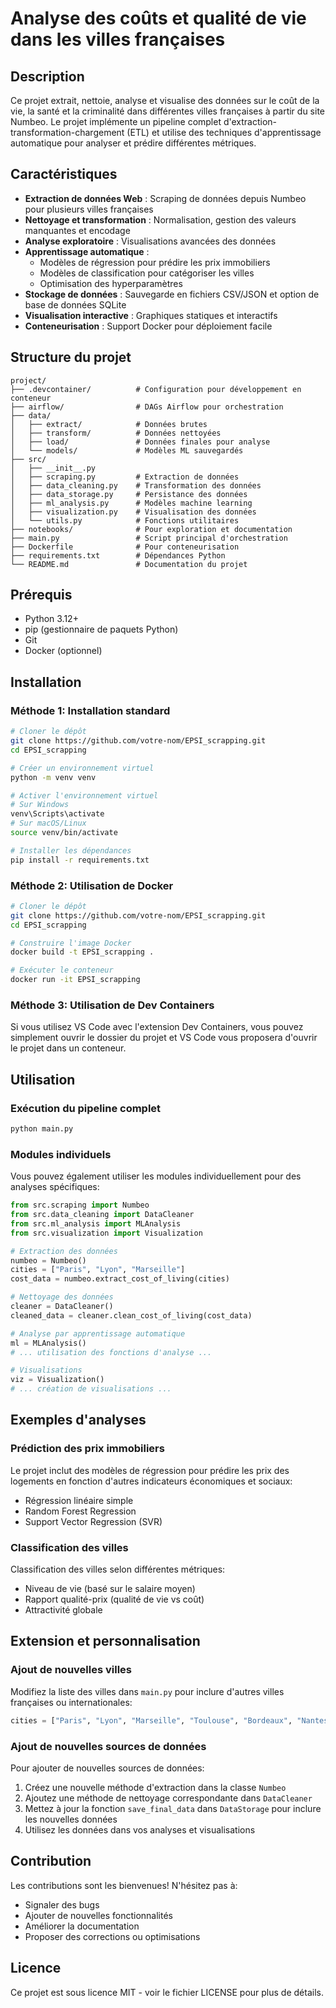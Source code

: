 # Analyse des coûts et qualité de vie dans les villes françaises

## Description
Ce projet extrait, nettoie, analyse et visualise des données sur le coût de la vie, la santé et la criminalité dans différentes villes françaises à partir du site Numbeo. Le projet implémente un pipeline complet d'extraction-transformation-chargement (ETL) et utilise des techniques d'apprentissage automatique pour analyser et prédire différentes métriques.

## Caractéristiques
- **Extraction de données Web** : Scraping de données depuis Numbeo pour plusieurs villes françaises
- **Nettoyage et transformation** : Normalisation, gestion des valeurs manquantes et encodage
- **Analyse exploratoire** : Visualisations avancées des données
- **Apprentissage automatique** :
  - Modèles de régression pour prédire les prix immobiliers
  - Modèles de classification pour catégoriser les villes
  - Optimisation des hyperparamètres
- **Stockage de données** : Sauvegarde en fichiers CSV/JSON et option de base de données SQLite
- **Visualisation interactive** : Graphiques statiques et interactifs
- **Conteneurisation** : Support Docker pour déploiement facile

## Structure du projet
```
project/
├── .devcontainer/          # Configuration pour développement en conteneur
├── airflow/                # DAGs Airflow pour orchestration 
├── data/
│   ├── extract/            # Données brutes
│   ├── transform/          # Données nettoyées
│   ├── load/               # Données finales pour analyse
│   └── models/             # Modèles ML sauvegardés
├── src/
│   ├── __init__.py
│   ├── scraping.py         # Extraction de données
│   ├── data_cleaning.py    # Transformation des données
│   ├── data_storage.py     # Persistance des données
│   ├── ml_analysis.py      # Modèles machine learning
│   ├── visualization.py    # Visualisation des données
│   └── utils.py            # Fonctions utilitaires
├── notebooks/              # Pour exploration et documentation
├── main.py                 # Script principal d'orchestration
├── Dockerfile              # Pour conteneurisation
├── requirements.txt        # Dépendances Python
└── README.md               # Documentation du projet
```

## Prérequis
- Python 3.12+
- pip (gestionnaire de paquets Python)
- Git
- Docker (optionnel)

## Installation

### Méthode 1: Installation standard
```bash
# Cloner le dépôt
git clone https://github.com/votre-nom/EPSI_scrapping.git
cd EPSI_scrapping

# Créer un environnement virtuel
python -m venv venv

# Activer l'environnement virtuel
# Sur Windows
venv\Scripts\activate
# Sur macOS/Linux
source venv/bin/activate

# Installer les dépendances
pip install -r requirements.txt
```

### Méthode 2: Utilisation de Docker
```bash
# Cloner le dépôt
git clone https://github.com/votre-nom/EPSI_scrapping.git
cd EPSI_scrapping

# Construire l'image Docker
docker build -t EPSI_scrapping .

# Exécuter le conteneur
docker run -it EPSI_scrapping
```

### Méthode 3: Utilisation de Dev Containers
Si vous utilisez VS Code avec l'extension Dev Containers, vous pouvez simplement ouvrir le dossier du projet et VS Code vous proposera d'ouvrir le projet dans un conteneur.

## Utilisation

### Exécution du pipeline complet
```bash
python main.py
```

### Modules individuels
Vous pouvez également utiliser les modules individuellement pour des analyses spécifiques:

```python
from src.scraping import Numbeo
from src.data_cleaning import DataCleaner
from src.ml_analysis import MLAnalysis
from src.visualization import Visualization

# Extraction des données
numbeo = Numbeo()
cities = ["Paris", "Lyon", "Marseille"]
cost_data = numbeo.extract_cost_of_living(cities)

# Nettoyage des données
cleaner = DataCleaner()
cleaned_data = cleaner.clean_cost_of_living(cost_data)

# Analyse par apprentissage automatique
ml = MLAnalysis()
# ... utilisation des fonctions d'analyse ...

# Visualisations
viz = Visualization()
# ... création de visualisations ...
```

## Exemples d'analyses

### Prédiction des prix immobiliers
Le projet inclut des modèles de régression pour prédire les prix des logements en fonction d'autres indicateurs économiques et sociaux:
- Régression linéaire simple
- Random Forest Regression
- Support Vector Regression (SVR)

### Classification des villes
Classification des villes selon différentes métriques:
- Niveau de vie (basé sur le salaire moyen)
- Rapport qualité-prix (qualité de vie vs coût)
- Attractivité globale

## Extension et personnalisation

### Ajout de nouvelles villes
Modifiez la liste des villes dans `main.py` pour inclure d'autres villes françaises ou internationales:

```python
cities = ["Paris", "Lyon", "Marseille", "Toulouse", "Bordeaux", "Nantes", "Nice", "Strasbourg", "Montpellier"]
```

### Ajout de nouvelles sources de données
Pour ajouter de nouvelles sources de données:
1. Créez une nouvelle méthode d'extraction dans la classe `Numbeo`
2. Ajoutez une méthode de nettoyage correspondante dans `DataCleaner`
3. Mettez à jour la fonction `save_final_data` dans `DataStorage` pour inclure les nouvelles données
4. Utilisez les données dans vos analyses et visualisations

## Contribution
Les contributions sont les bienvenues! N'hésitez pas à:
- Signaler des bugs
- Ajouter de nouvelles fonctionnalités
- Améliorer la documentation
- Proposer des corrections ou optimisations

## Licence
Ce projet est sous licence MIT - voir le fichier LICENSE pour plus de détails.
